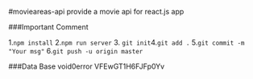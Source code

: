 #movieareas-api
provide a movie api for react.js app

###Important Comment

1.`npm install` 2.`npm run server` 3. `git init`4.`git add .` 5.`git commit -m "Your msg"` 6.`git push -u origin master`

###Data Base
void0error
VFEwGT1H6FJFp0Yv
